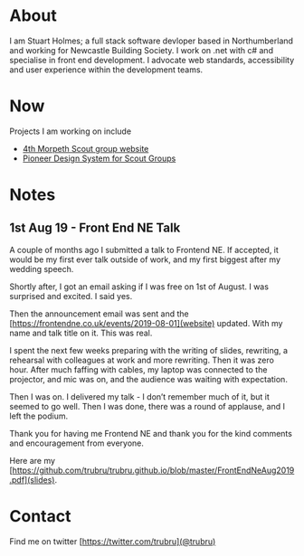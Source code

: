 # About
I am Stuart Holmes; a full stack software devloper based in Northumberland and working for Newcastle Building Society.
I work on .net with c# and specialise in front end development. I advocate web standards, accessibility and user experience within the development teams.

# Now
Projects I am working on include
- [4th Morpeth Scout group website](http://www.4thmorpethscouts.org.uk)
- [Pioneer Design System for Scout Groups](https://github.com/trubru/Pioneer)

# Notes
## 1st Aug 19 - Front End NE Talk
A couple of months ago I submitted a talk to Frontend NE. If accepted, it would be my first ever talk outside of work, and my first biggest after my wedding speech.

Shortly after, I got an email asking if I was free on 1st of August. I was surprised and excited. I said yes.

Then the announcement email was sent and the [https://frontendne.co.uk/events/2019-08-01](website) updated. With my name and talk title on it. This was real. 

I spent the next few weeks preparing with the writing of slides, rewriting, a rehearsal with colleagues at work and more rewriting. 
Then it was zero hour. After much faffing with cables, my laptop was connected to the projector, and mic was on, and the audience was waiting with expectation.

Then I was on. I delivered my talk - I don’t remember much of it, but it seemed to go well. Then I was done, there was a round of applause, and I left the podium.

Thank you for having me Frontend NE and thank you for the kind comments and encouragement from everyone.

Here are my [https://github.com/trubru/trubru.github.io/blob/master/FrontEndNeAug2019.pdf](slides).

# Contact
Find me on twitter [https://twitter.com/trubru](@trubru)
